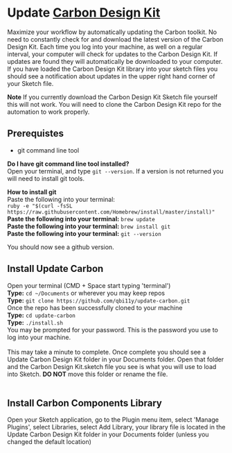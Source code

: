 # Update [Carbon Design Kit](http://www.carbondesignsystem.com/)
Maximize your workflow by automatically updating the Carbon toolkit. No need to constantly check for and download the latest version of the Carbon Design Kit. Each time you log into your machine, as well on a regular interval, your computer will check for updates to the Carbon Design Kit. If updates are found they will automatically be downloaded to your computer. If you have loaded the Carbon Design Kit library into your sketch files you should see a notification about updates in the upper right hand corner of your Sketch file.

**Note** If you currently download the Carbon Design Kit Sketch file yourself this will not work. You will need to clone the Carbon Design Kit repo for the automation to work properly.

## Prerequistes
* git command line tool<br/>

**Do I have git command line tool installed?**<br/>
Open your terminal, and type `git --version`. If a version is not returned you will need to install git tools.<br/>

**How to install git**<br/>
Paste the following into your terminal:<br/> `ruby -e "$(curl -fsSL https://raw.githubusercontent.com/Homebrew/install/master/install)"`<br/>
**Paste the following into your terminal:** `brew update` <br/>
**Paste the following into your terminal:** `brew install git`<br/>
**Paste the following into your terminal:** `git --version`<br/>

You should now see a github version.<br/>

## Install Update Carbon
Open your terminal (CMD + Space start typing 'terminal')<br/>
**Type:** `cd ~/Documents` or wherever you may keep repos<br/>
**Type:** `git clone https://github.com/qbi11y/update-carbon.git`<br/>
Once the repo has been successfully cloned to your machine<br/>
**Type:** `cd update-carbon`<br/>
**Type:** `./install.sh`<br/>
You may be prompted for your password. This is the password you use to log into your machine.<br/><br/>
This may take a minute to complete. Once complete you should see a Update Carbon Design Kit folder in your Documents folder. Open that folder and the Carbon Design Kit.sketch file you see is what you will use to load into Sketch. **DO NOT** move this folder or rename the file.<br><br>

## Install Carbon Components Library
Open your Sketch application, go to the Plugin menu item, select 'Manage Plugins', select Libraries, select Add Library, your library file is located in the Update Carbon Design Kit folder in your Documents folder (unless you changed the default location)<br>
 
